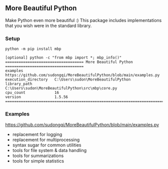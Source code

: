 ## More Beautiful Python

Make Python even more beautiful :) This package includes implementations that you wish were in the standard library.

### Setup

    python -m pip install mbp

    [optional] python -c "from mbp import *; mbp_info()"
    =================================== More Beautiful Python ===================================
    examples              https://github.com/sudongqi/MoreBeautifulPython/blob/main/examples.py
    execution_directory   C:\Users\sudon\MoreBeautifulPython
    library_path          C:\Users\sudon\MoreBeautifulPython\src\mbp\core.py
    cpu_count             16
    version               1.5.56
    =============================================================================================

### Examples

https://github.com/sudongqi/MoreBeautifulPython/blob/main/examples.py

* replacement for logging
* replacement for multiprocessing
* syntax sugar for common utilities
* tools for file system & data handling
* tools for summarizations
* tools for simple statistics






